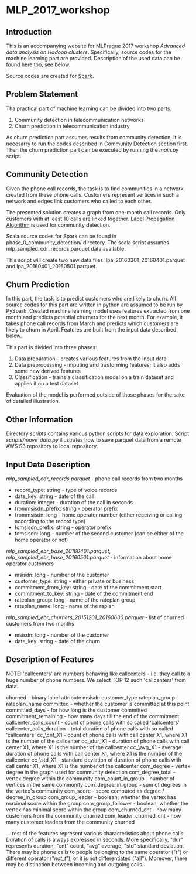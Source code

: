 # MLP\_2017\_workshop

## Introduction

This is an accompanying website for MLPrague 2017 workshop *Advanced data analysis on Hadoop clusters*.
Specifically, source codes for the machine learning part are provided.
Description of the used data can be found here too, see below.

Source codes are created for [Spark](http://spark.apache.org/).

## Problem Statement

Tha practical part of machine learning can be divided into two parts:
1) Community detection in telecommunication networks
2) Churn prediction in telecommunication industry

As churn prediction part assumes results from community detection, it is necesarry to run the codes described in Community Detection section first.
Then the churn prediction part can be executed by running the *main.py* script.

## Community Detection

Given the phone call records, the task is to find communities in a network created from these phone calls.
Customers represent vertices in such a network and edges link customers who called to each other.

The presented solution creates a graph from one-month call records.
Only customers with at least 10 calls are linked together.
[Label Propagation Algorithm](https://en.wikipedia.org/wiki/Label_Propagation_Algorithm) is used for community detection.

Scala source codes for Spark can be found in phase\_0\_community\_detection/ directory.
The scala script assumes mlp\_sampled\_cdr\_records.parquet data available.

This script will create two new data files: lpa\_20160301\_20160401.parquet and lpa\_20160401\_20160501.parquet.

## Churn Prediction

In this part, the task is to predict customers who are likely to churn.
All source codes for this part are written in python are assumed to be run by PySpark.
Created machine learning model uses features extracted from one month and predicts potential churners for the next month.
For example, it takes phone call records from March and predicts which customers are likely to churn in April.
Features are built from the input data described below.

This part is divided into three phases:
1) Data preparation - creates various features from the input data
2) Data preprocessing - imputing and trasforming features; it also adds some new derived features
3) Classification - trains a classification model on a train dataset and applies it on a test dataset

Evaluation of the model is performed outside of those phases for the sake of detailed illustration.

## Other Information

Directory *scripts* contains various python scripts for data exploration.
Script *scripts/move_data.py* illustrates how to save parquet data from a remote AWS S3 repository to local repository.


## Input Data Description

*mlp\_sampled\_cdr\_records.parquet* - phone call records from two months

* record\_type: string - type of voice records
* date\_key: string - date of the call
* duration: integer - duration of the call in seconds
* frommsisdn\_prefix: string - operator prefix
* frommsisdn: long - home operator number (either receiving or calling - according to the record type)
* tomsisdn\_prefix: string - operator prefix
* tomsisdn: long - number of the second customer (can be either of the home operator or not)


*mlp\_sampled\_ebr\_base\_20160401.parquet*, *mlp\_sampled\_ebr\_base\_20160501.parquet* - information about home operator customers

* msisdn: long - number of the customer
* customer\_type: string - either private or business
* commitment\_from\_key: string - date of the commitment start
* commitment\_to\_key: string - date of the commitment end
* rateplan\_group: long - name of the rateplan group
* rateplan\_name: long - name of the raplan

*mlp_sampled_ebr_churners_20151201_20160630.parquet* - list of churned customers from two months

* msisdn: long - number of the customer
* date\_key: string - date of the churn

## Description of Features

NOTE: 'callcenters' are numbers behaving like callcenters - i.e. they call to a huge number of phone numbers.
We select TOP 12 such 'callcenters' from data.

churned - binary label attribute
msisdn
customer\_type 
rateplan\_group
rateplan\_name
committed - whether the customer is committed at this point
committed\_days - for how long is the customer committed
commitment\_remaining - how many days till the end of the commitment
callcenter\_calls\_count - count of phone calls with so called 'callcenters'
callcenter\_calls\_duration - total duration of phone calls with so called 'callcenters'
cc_\cnt\_X1 - count of phone calls with call center X1, where X1 is the number of the callcenter
cc_\dur\_X1 - duration of phone calls with call center X1, where X1 is the number of the callcenter
cc_\avg\_X1 - average duration of phone calls with call center X1, where X1 is the number of the callcenter
cc_\std\_X1 - standard deviation of duration of phone calls with call center X1, where X1 is the number of the callcenter
com\_degree - vertex degree in the graph used for community detection
com\_degree\_total - vertex  degree within the community
com\_count\_in\_group - number of vertices in the same community
com\_degree\_in\_group - sum of degrees in the vertex's community
com\_score - score computed as degree / degree\_in\_group 
com\_group\_leader - boolean; whether the vertex has maximal score within the group
com\_group\_follower - boolean; whether the vertex has minimal score within the group
com\_churned\_cnt - how many customers from the community churned 
com\_leader\_churned\_cnt - how many customer leaders from the community churned

... rest of the features represent various characteristics about phone calls.
Duration of calls is always expressed in seconds.
More specifically, "dur" represents duration, "cnt" count, "avg" average, "std" standard deviation.
There may be phone calls to people belonging to the same operator ("_t_") or different operator ("_not_t_"), or it is not differentiated ("all").
Moreover, there may be distinction between incoming and outgoing calls.




